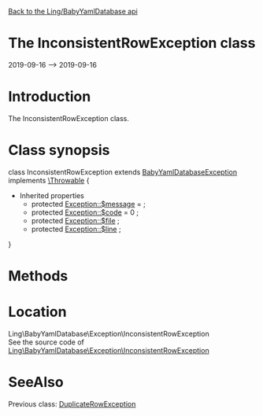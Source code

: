 [Back to the Ling/BabyYamlDatabase api](https://github.com/lingtalfi/BabyYamlDatabase/blob/master/doc/api/Ling/BabyYamlDatabase.md)



The InconsistentRowException class
================
2019-09-16 --> 2019-09-16






Introduction
============

The InconsistentRowException class.



Class synopsis
==============


class <span class="pl-k">InconsistentRowException</span> extends [BabyYamlDatabaseException](https://github.com/lingtalfi/BabyYamlDatabase/blob/master/doc/api/Ling/BabyYamlDatabase/Exception/BabyYamlDatabaseException.md) implements [\Throwable](http://php.net/manual/en/class.throwable.php) {

- Inherited properties
    - protected  [Exception::$message](#property-message) =  ;
    - protected  [Exception::$code](#property-code) = 0 ;
    - protected  [Exception::$file](#property-file) ;
    - protected  [Exception::$line](#property-line) ;

}






Methods
==============






Location
=============
Ling\BabyYamlDatabase\Exception\InconsistentRowException<br>
See the source code of [Ling\BabyYamlDatabase\Exception\InconsistentRowException](https://github.com/lingtalfi/BabyYamlDatabase/blob/master/Exception/InconsistentRowException.php)



SeeAlso
==============
Previous class: [DuplicateRowException](https://github.com/lingtalfi/BabyYamlDatabase/blob/master/doc/api/Ling/BabyYamlDatabase/Exception/DuplicateRowException.md)<br>
